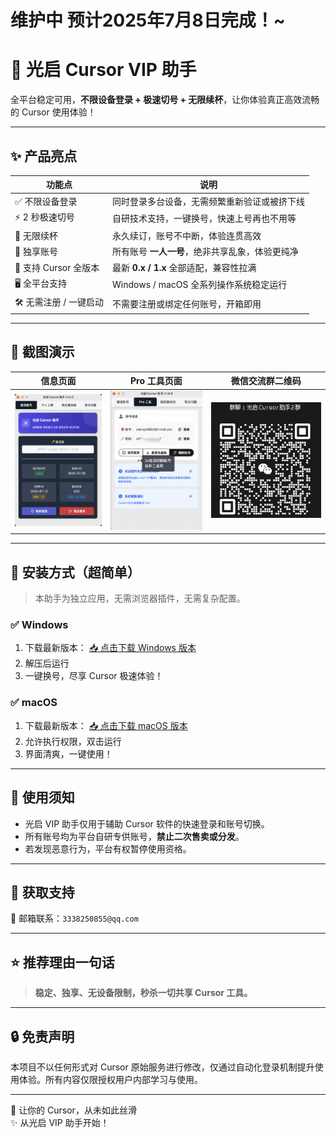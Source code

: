 # 维护中 预计2025年7月8日完成！~

# 🚀 光启 Cursor VIP 助手

全平台稳定可用，**不限设备登录 + 极速切号 + 无限续杯**，让你体验真正高效流畅的 Cursor 使用体验！

---

## ✨ 产品亮点

| 功能点                 | 说明                                            |
| ---------------------- | ----------------------------------------------- |
| ✅ 不限设备登录        | 同时登录多台设备，无需频繁重新验证或被挤下线    |
| ⚡ 2 秒极速切号        | 自研技术支持，一键换号，快速上号再也不用等      |
| 🔁 无限续杯            | 永久续订，账号不中断，体验连贯高效              |
| 🧍 独享账号            | 所有账号 **一人一号**，绝非共享乱象，体验更纯净 |
| 🧩 支持 Cursor 全版本  | 最新 **0.x / 1.x** 全部适配，兼容性拉满         |
| 🖥️ 全平台支持          | Windows / macOS 全系列操作系统稳定运行          |
| 🛠️ 无需注册 / 一键启动 | 不需要注册或绑定任何账号，开箱即用              |

---

## 📸 截图演示

| 信息页面            | Pro 工具页面        | 微信交流群二维码        |
| ------------------- | ------------------- | ----------------------- |
| ![](./assets/1.jpg) | ![](./assets/2.jpg) | ![](./assets/wxqun.png) |

---

## 🧩 安装方式（超简单）

> 本助手为独立应用，无需浏览器插件，无需复杂配置。

### ✅ Windows

1. 下载最新版本： [📥 点击下载 Windows 版本](https://gleijfm8le.feishu.cn/docx/WBVCdkHcDozuFqxygWFcOY6hnJf)
2. 解压后运行
3. 一键换号，尽享 Cursor 极速体验！

### ✅ macOS

1. 下载最新版本： [📥 点击下载 macOS 版本](https://gleijfm8le.feishu.cn/docx/WBVCdkHcDozuFqxygWFcOY6hnJf)
2. 允许执行权限，双击运行
3. 界面清爽，一键使用！

---

## 📌 使用须知

- 光启 VIP 助手仅用于辅助 Cursor 软件的快速登录和账号切换。
- 所有账号均为平台自研专供账号，**禁止二次售卖或分发**。
- 若发现恶意行为，平台有权暂停使用资格。

---

## 🤝 获取支持

📩 邮箱联系：`3338250855@qq.com`

---

## ⭐ 推荐理由一句话

> **稳定、独享、无设备限制，秒杀一切共享 Cursor 工具。**

---

## 🔒 免责声明

本项目不以任何形式对 Cursor 原始服务进行修改，仅通过自动化登录机制提升使用体验。所有内容仅限授权用户内部学习与使用。

---

🧊 让你的 Cursor，从未如此丝滑  
✨ 从光启 VIP 助手开始！
